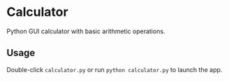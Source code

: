# Calculator

Python GUI calculator with basic arithmetic operations.

## Usage
Double-click `calculator.py` or run `python calculator.py` to launch the app.
